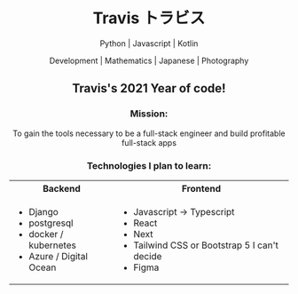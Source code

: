 <h1 id='name', align=center> Travis トラビス </h1>

<p align="center">
Python | Javascript | Kotlin
</p>
<p align="center">
Development | Mathematics | Japanese | Photography
</p>

<h2 align="center">Travis's 2021 Year of code!</h2>

<h3 align="center">Mission:</h3>
<p align="center">
  To gain the tools necessary to be a full-stack engineer and build profitable full-stack apps
</p>

<h3 align="center">Technologies I plan to learn:</h3>

<table align="center">
  <tr>
    <th>Backend</th>
    <th>Frontend</th>
  </tr>
  <tr>
    <td>
      <ul>
        <li>Django</li>
        <li>postgresql</li>
        <li>docker / kubernetes</li>
        <li>Azure / Digital Ocean</li>
      </ul>
    </td>
    <td>
      <ul>
        <li>Javascript -> Typescript</li>
        <li>React</li>
        <li>Next</li>
        <li>Tailwind CSS or Bootstrap 5 I can't decide</li>
        <li>Figma</li>
      </ul>
    </td>
  </tr>
</table>
